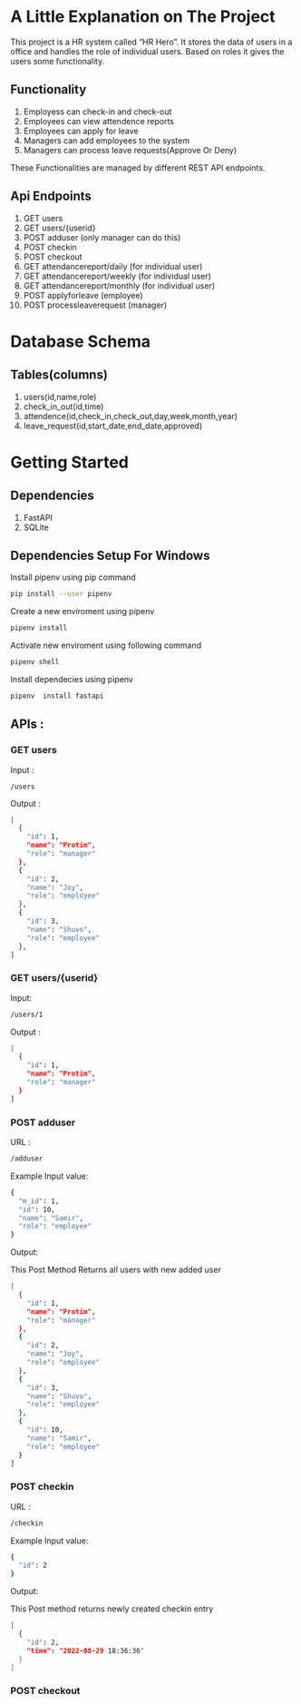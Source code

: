 # A Little Explanation on The Project
This project is a HR system called “HR Hero”. It stores the data of users in a office and handles the role of individual users. Based on roles it gives the users some functionality.
## Functionality
1. Employess can check-in and check-out
2. Employees can view attendence reports
3. Employees can apply for leave
4. Managers can add employees to the system
5. Managers can process leave requests(Approve Or Deny)

These Functionalities are managed by different REST API endpoints.
## Api Endpoints
1.  GET users
2.  GET users/{userid}
3.  POST adduser (only manager can do this)
4.  POST checkin
5.  POST checkout
6.  GET attendancereport/daily (for individual user)
7.  GET attendancereport/weekly (for individual user)
8.  GET attendancereport/monthly (for individual user)
9.  POST applyforleave (employee)
10. POST processleaverequest (manager)

# Database Schema
## Tables(columns)
1. users(id,name,role)
2. check_in_out(id,time)
3. attendence(id,check_in,check_out,day,week,month,year)
4. leave_request(id,start_date,end_date,approved)

# Getting Started
## Dependencies
1. FastAPI
2. SQLite

## Dependencies Setup For Windows

Install pipenv using pip command
```sh 
pip install --user pipenv
```
Create a new enviroment using pipenv
```sh 
pipenv install 
```
Activate new enviroment using following command
```sh 
pipenv shell
```
Install dependecies using pipenv
```sh 
pipenv  install fastapi
```

## APIs :
###  GET users
Input : 
```
/users
```
Output : 
```sh 
[
  {
    "id": 1,
    "name": "Protim",
    "role": "manager"
  },
  {
    "id": 2,
    "name": "Joy",
    "role": "employee"
  },
  {
    "id": 3,
    "name": "Shuvo",
    "role": "employee"
  },
]
```

###  GET users/{userid}
Input:
```sh
/users/1
```

Output : 
```sh
[
  {
    "id": 1,
    "name": "Protim",
    "role": "manager"
  }
]
```

### POST adduser
URL :
```sh
/adduser
```
Example Input value:
```sh
{
  "m_id": 1,
  "id": 10,
  "name": "Samir",
  "role": "employee"
}
```
Output:

This Post Method Returns all users with new added user
```sh
[
  {
    "id": 1,
    "name": "Protim",
    "role": "manager"
  },
  {
    "id": 2,
    "name": "Joy",
    "role": "employee"
  },
  {
    "id": 3,
    "name": "Shuvo",
    "role": "employee"
  },
  {
    "id": 10,
    "name": "Samir",
    "role": "employee"
  }
]
```

### POST checkin
URL :
```sh
/checkin
```
Example Input value:
```sh
{
  "id": 2
}
```
Output:

This Post method returns newly created checkin entry

```sh
[
  {
    "id": 2,
    "time": "2022-08-29 18:36:36"
  }
]
```


### POST checkout


